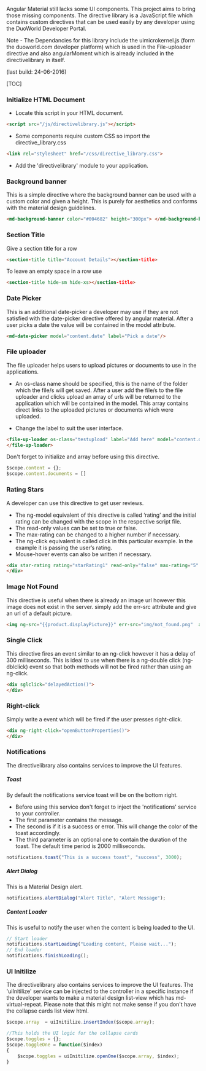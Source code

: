 
Angular Material still lacks some UI components. This project aims to bring those missing components. The directive library is a JavaScript file which contains custom directives that can be used easily by any developer using the DuoWorld Developer Portal. 

Note - The Dependancies for this library include the uimicrokernel.js (form the duoworld.com developer platform) which is used in the File-uploader directive and also angularMoment which is already included in the directivelibrary in itself.
 
(last build: 24-06-2016)

[TOC]

### Initialize HTML Document

* Locate this script in your HTML document.
```html
<script src="/js/directivelibrary.js"></script>
```
* Some components require custom CSS so import the directive_library.css
```html 
<link rel="stylesheet" href="/css/directive_library.css">
```
* Add the 'directivelibrary' module to your application.


### Background banner
 This is a simple directive where the background banner can be used with a custom color and given a height. This is purely for aesthetics and conforms with the material design guidelines. 
```html
<md-background-banner color="#004682" height="300px"> </md-background-banner>
```
### Section Title
  
Give a section title for a row
  
```html
<section-title title="Account Details"></section-title>
```
To leave an empty space in a row use
```html
<section-title hide-sm hide-xs></section-title>
```

### Date Picker
  
This is an additional date-picker a developer may use if they are not satisfied with the  date-picker directive offered by angular material. After a user picks a date the value will be contained in the model attribute.

```html
<md-date-picker model="content.date" label="Pick a date"/>
```

### File uploader

The file uploader helps users to upload pictures or documents to use in the applications. 
* An os-class name should be specified, this is the name of the folder which the file/s will get saved. After a user add the file/s to the file uploader and clicks upload an array of urls will be returned to the application which will be contained in the model. This array contains direct links to the uploaded pictures or documents which were uploaded.

* Change the label to suit the user interface.


```html
<file-up-loader os-class="testupload" label="Add here" model="content.documents" class="md-block" flex-gt-sm>
</file-up-loader>
```
  
Don't forget to initialize and array before using this directive.
```js
$scope.content = {};
$scope.content.documents = []
```
  
### Rating Stars
  
A developer can use this directive to get user reviews.
  
* The ng-model equivalent of this directive is called ‘rating’ and the initial rating can be changed with the scope in the respective script file. 
* The read-only values can be set to true or false. 
* The max-rating can be changed to a higher number if necessary. 
* The ng-click equivalent is called click in this particular example. In the example it is passing the user’s rating.
* Mouse-hover events can also be written if necessary.


```html
<div star-rating rating="starRating1" read-only="false" max-rating="5" click="click1(param)" mouse-hover="mouseHover1(param)" mouse-leave="mouseLeave1(param)">
</div>
```
  
  
### Image Not Found

This directive is useful when there is already an image url however this image does not exist in the server. simply add the err-src attribute and give an url of a  default picture.

```html
<img ng-src="{{product.displayPicture}}" err-src="img/not_found.png"  alt=""/>
```
 
### Single Click
 
This directive fires an event similar to an ng-click however it has a delay of 300 milliseconds. This is ideal to use when there is a ng-double click (ng-dblclick) event so that both methods will not be fired rather than using an ng-click.
 
```html
<div sglclick="delayedAction()">
</div>
```
 
### Right-click
 
Simply write a event which will be fired if the user presses right-click.
```html
<div ng-right-click="openButtonProperties()">
</div>
```

### Notifications
The directivelibrary also contains services to improve the UI features.
##### Toast
By default the notifications service toast will be on the bottom right.

* Before using this service don't forget to inject the 'notifications' service to your controller.
* The first parameter contains the message.
* The second is if it is a success or error. This will change the color of the toast accordingly. 
* The third parameter is an optional one to contain the duration of the toast. The default time period is 2000 milliseconds.

```js
notifications.toast("This is a success toast", "success", 3000);
```
##### Alert Dialog
 
This is a Material Design alert.
```js
notifications.alertDialog("Alert Title", "Alert Message");
```
 
##### Content Loader
  
This is useful to notify the user when the content is being loaded to the UI.
```js
// Start loader
notifications.startLoading("Loading content, Please wait...");
// End loader
notifications.finishLoading();
 ```
 
### UI Initilize
The directivelibrary also contains services to improve the UI features. The 'uiInitilize' service can be injected to the controller in a specific instance if the developer wants to make a material design list-view which has md-virtual-repeat. Please note that this might not make sense if you don't have the collapse cards list view html.

```js
$scope.array  = uiInitilize.insertIndex($scope.array);

//This holds the UI logic for the collapse cards
$scope.toggles = {};
$scope.toggleOne = function($index)
{	
	$scope.toggles = uiInitilize.openOne($scope.array, $index);
}
```
